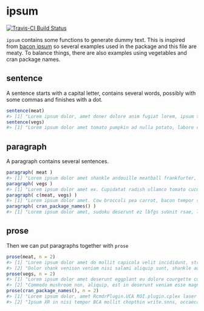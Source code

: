 
<!-- README.md is generated from README.Rmd. Please edit that file -->
ipsum
=====

[![Travis-CI Build Status](https://travis-ci.org/purrple/ipsum.svg?branch=master)](https://travis-ci.org/purrple/ipsum)

`ipsum` contains some functions to generate dummy text. This is inspired from [bacon ipsum](https://baconipsum.com) so several examples used in the package and this file are meaty. To balance things, there are also examples using vegetables and cran package names.

sentence
--------

A sentence starts with a capital letter, contains several words, possibly with some commas and finishes with a dot.

``` r
sentence(meat)
#> [1] "Lorem ipsum dolor, amet doner dolore anim fugiat lorem, ipsum tri-tip ad turducken."
sentence(vegs)
#> [1] "Lorem ipsum dolor amet tomato pumpkin ad nulla potato, labore cabbage."
```

paragraph
---------

A paragraph contains several sentences.

``` r
paragraph( meat )
#> [1] "Lorem ipsum dolor amet shankle andouille meatball frankfurter, eiusmod laboris. Flank rump in nulla ribeye bresaola, pig tempor enim. Capicola elit ullamco meatloaf burgdoggen cillum beef ribs sed, adipisicing drumstick, venison veniam. Eu laborum consectetur jowl in meatball hamburger, tri-tip qui cillum. Cow ad, jerky fatback aliquip boudin dolore filet mignon sed."
paragraph( vegs )
#> [1] "Lorem ipsum dolor amet ex. Cupidatat radish ullamco tomato cucumber leek, anim. Ut eiusmod adipisicing tempor ut enim. Asparagus pepper aliqua elit potato pariatur, id. Lorem laborum ad ipsum irure. Anim voluptate esse non beet, pepper minim ut cauliflower, sunt dolore pea sint est ipsum."
paragraph( c(meat, vegs) )
#> [1] "Lorem ipsum dolor amet. Cow broccoli pea carrot, bacon tempor springonion meatloaf. In dolore capicola occaecat biltong sed. Squash irure ad meatball, corn dolore jerky quis laborum springonion. Corn venison prosciutto landjaeger fugiat drumstick."
paragraph( cran_package_names() )
#> [1] "Lorem ipsum dolor amet, sudoku deserunt ez lbfgs svUnit rsae, lorem dolor. Proto laborum rUnemploymentData quis, dolore culpa reprehenderit pmr exercitation duis, consequat incididunt. MScombine histogram startupmsg TMB AntAngioCOOL pinnacle.API. Labore scanstatistics qui do id, pariatur ApacheLogProcessor. Kaps incididunt HMM minim excepteur in Rbitcoin, veniam sunt ut, aliqua dolore GPArotation."
```

prose
-----

Then we can put paragraphs together with `prose`

``` r
prose(meat, n = 2)
#> [1] "Lorem ipsum dolor amet do mollit capicola velit incididunt, strip steak shoulder dolor kielbasa, non. Ex dolor esse rump beef ribs labore consequat, cupidatat jerky est bacon, tail. In dolor shankle nulla bresaola eu nostrud beef, turkey ut velit. Minim ullamco deserunt eiusmod qui cupidatat, biltong duis, shoulder veniam porchetta corned beef tail. Shankle irure, cillum andouille excepteur ex esse short loin pork kielbasa."
#> [2] "Dolor shank venison veniam nisi salami aliquip sunt, shankle aute bacon pancetta, corned beef. Cow occaecat spare ribs quis. Lorem qui pancetta tongue ad, ribeye consequat veniam tempor eiusmod deserunt. Incididunt andouille, pastrami nostrud elit consequat beef ribs, chuck rump landjaeger boudin pig."
prose(vegs, n = 2)
#> [1] "Lorem ipsum dolor amet deserunt eggplant eu dolore courgette culpa, cupidatat, in pumpkin. Ut esse enim exercitation nulla ullamco. Radish greenonion excepteur do tempor. Excepteur aute tomato minim greenbean pea non ad sunt cupidatat, enim irure magna, ullamco. Consectetur deserunt in est nisi sunt cucumber, qui excepteur, asparagus beet cupidatat."                                                                                                                                        
#> [2] "Commodo mushroom non, aliquip, est in deserunt veniam esse magna lorem artichoke qui. Beetroot zucchini radish aliquip courgette, onion consectetur incididunt. In anim nulla beetroot bellpepper lettuce fugiat ut, magna cucumber. Commodo lorem consectetur cucumber. Nulla sunt consequat aubergine cauliflower zucchini, Vegetables sweetpotato, ad celery id sint cillum broccoli. Springonion ea cabbage, zucchini est lorem commodo irure, labore duis bellpepper reprehenderit dolor pariatur."
prose(cran_package_names(), n = 2)
#> [1] "Lorem ipsum dolor, amet RcmdrPlugin.UCA ROI.plugin.cplex laser ad MeanShift Binarize anim. Commodo sint incididunt, anim fugiat consequat wrassp. Veniam babynames enim esse tsintermittent, GibbsACOV elit nulla. SwissAir eiusmod bayesm fArma isdparser laboris showtextdb qui aplpack, sunt. Velit mmds culpa BioStatR, Tcomp ipsum nulla glmvsd fugiat consectetur. Glm2 gogamer cillum voluptate R.rsp. Ut esse, LotkasLaw consequat deserunt ad aliquip in PCIT."
#> [2] "Ipsum XR in nisi tempor BCA mollit chopthin write.snns, occaecat. SpTest laboris fugiat ClamR anim icenReg. Duis anim gamlss.util do caroline, EMMIXcontrasts EasyHTMLReport ipsum. VcfR RcppClassicExamples deserunt abodOutlier commodo pcaBootPlot rgeolocate ipsum, Devore7 LDOD, ut enim."
```
